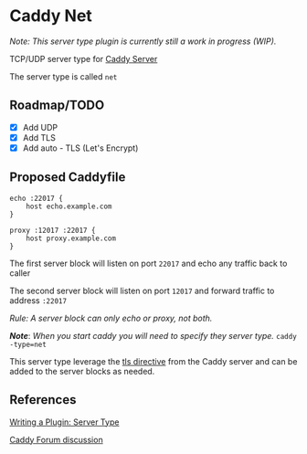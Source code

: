 # Caddy Net #

*Note: This server type plugin is  currently still a work in progress (WIP).*

TCP/UDP server type for [Caddy Server](https://github.com/mholt/caddy)

The server type is called `net`

## Roadmap/TODO 

 * [X] Add UDP
 * [X] Add TLS
 * [X] Add auto - TLS (Let's Encrypt)

## Proposed Caddyfile 

```
echo :22017 {
    host echo.example.com
}

proxy :12017 :22017 {
    host proxy.example.com
}
```

The first server block will listen on port `22017` and echo any traffic back to caller

The second server block will listen on port `12017` and forward traffic to address `:22017`

*Rule: A server block can only echo or proxy, not both.*

***Note***: *When you start caddy you will need to specify they server type.* `caddy -type=net`

This server type leverage the [tls directive](https://caddyserver.com/docs/tls) from the Caddy server and can be added to the server blocks as needed. 

## References ##

[Writing a Plugin: Server Type](https://github.com/mholt/caddy/wiki/Writing-a-Plugin:-Server-Type)

[Caddy Forum discussion](https://forum.caddyserver.com/t/writing-a-tcp-udp-server-type-for-caddy/1589)


